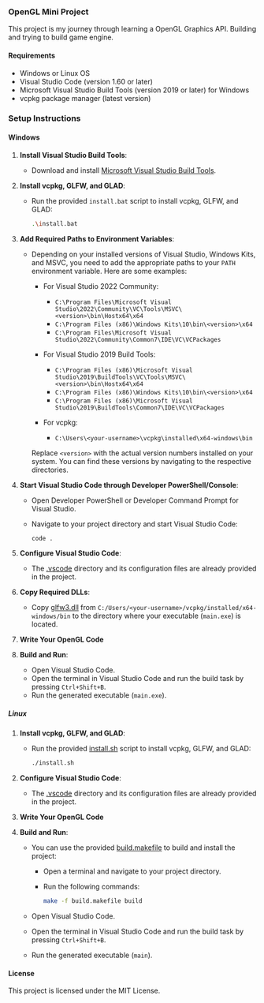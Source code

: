 ### OpenGL Mini Project

This project is my journey through learning a OpenGL Graphics API. Building and trying to build game engine.

#### Requirements

- Windows or Linux OS
- Visual Studio Code (version 1.60 or later)
- Microsoft Visual Studio Build Tools (version 2019 or later) for Windows
- vcpkg package manager (latest version)

### Setup Instructions

#### Windows

1. **Install Visual Studio Build Tools**:
   - Download and install [Microsoft Visual Studio Build Tools](https://visualstudio.microsoft.com/visual-cpp-build-tools/).

2. **Install vcpkg, GLFW, and GLAD**:
   - Run the provided `install.bat` script to install vcpkg, GLFW, and GLAD:

     ```sh
     .\install.bat
     ```

3. **Add Required Paths to Environment Variables**:
   - Depending on your installed versions of Visual Studio, Windows Kits, and MSVC, you need to add the appropriate paths to your `PATH` environment variable. Here are some examples:

     - For Visual Studio 2022 Community:
       - `C:\Program Files\Microsoft Visual Studio\2022\Community\VC\Tools\MSVC\<version>\bin\Hostx64\x64`
       - `C:\Program Files (x86)\Windows Kits\10\bin\<version>\x64`
       - `C:\Program Files\Microsoft Visual Studio\2022\Community\Common7\IDE\VC\VCPackages`

     - For Visual Studio 2019 Build Tools:
       - `C:\Program Files (x86)\Microsoft Visual Studio\2019\BuildTools\VC\Tools\MSVC\<version>\bin\Hostx64\x64`
       - `C:\Program Files (x86)\Windows Kits\10\bin\<version>\x64`
       - `C:\Program Files (x86)\Microsoft Visual Studio\2019\BuildTools\Common7\IDE\VC\VCPackages`

     - For vcpkg:
       - `C:\Users\<your-username>\vcpkg\installed\x64-windows\bin`

     Replace `<version>` with the actual version numbers installed on your system. You can find these versions by navigating to the respective directories.

4. **Start Visual Studio Code through Developer PowerShell/Console**:
   - Open Developer PowerShell or Developer Command Prompt for Visual Studio.
   - Navigate to your project directory and start Visual Studio Code:

     ```sh
     code .
     ```

5. **Configure Visual Studio Code**:
   - The [.vscode](http://_vscodecontentref_/1) directory and its configuration files are already provided in the project.

6. **Copy Required DLLs**:
   - Copy [glfw3.dll](http://_vscodecontentref_/2) from `C:/Users/<your-username>/vcpkg/installed/x64-windows/bin` to the directory where your executable (`main.exe`) is located.

7. **Write Your OpenGL Code**

8. **Build and Run**:
   - Open Visual Studio Code.
   - Open the terminal in Visual Studio Code and run the build task by pressing `Ctrl+Shift+B`.
   - Run the generated executable (`main.exe`).

##### Linux

1. **Install vcpkg, GLFW, and GLAD**:
   - Run the provided [install.sh](http://_vscodecontentref_/3) script to install vcpkg, GLFW, and GLAD:

     ```sh
     ./install.sh
     ```

2. **Configure Visual Studio Code**:
   - The [.vscode](http://_vscodecontentref_/4) directory and its configuration files are already provided in the project.

3. **Write Your OpenGL Code**

4. **Build and Run**:
   - You can use the provided [build.makefile](http://_vscodecontentref_/5) to build and install the project:
     - Open a terminal and navigate to your project directory.
     - Run the following commands:

       ```sh
       make -f build.makefile build
       ```

   - Open Visual Studio Code.
   - Open the terminal in Visual Studio Code and run the build task by pressing `Ctrl+Shift+B`.
   - Run the generated executable (`main`).

#### License

This project is licensed under the MIT License.
